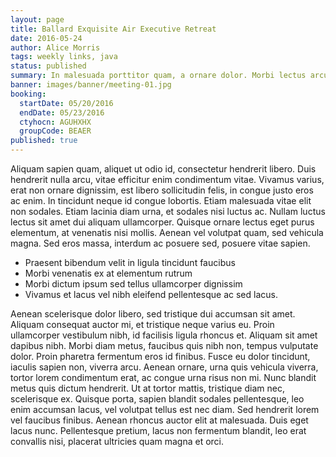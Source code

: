 ```yaml
---
layout: page
title: Ballard Exquisite Air Executive Retreat
date: 2016-05-24
author: Alice Morris
tags: weekly links, java
status: published
summary: In malesuada porttitor quam, a ornare dolor. Morbi lectus arcu.
banner: images/banner/meeting-01.jpg
booking:
  startDate: 05/20/2016
  endDate: 05/23/2016
  ctyhocn: AGUHXHX
  groupCode: BEAER
published: true
---
```

Aliquam sapien quam, aliquet ut odio id, consectetur hendrerit libero. Duis hendrerit nulla arcu, vitae efficitur enim condimentum vitae. Vivamus varius, erat non ornare dignissim, est libero sollicitudin felis, in congue justo eros ac enim. In tincidunt neque id congue lobortis. Etiam malesuada vitae elit non sodales. Etiam lacinia diam urna, et sodales nisi luctus ac. Nullam luctus lectus sit amet dui aliquam ullamcorper. Quisque ornare lectus eget purus elementum, at venenatis nisi mollis. Aenean vel volutpat quam, sed vehicula magna. Sed eros massa, interdum ac posuere sed, posuere vitae sapien.

* Praesent bibendum velit in ligula tincidunt faucibus
* Morbi venenatis ex at elementum rutrum
* Morbi dictum ipsum sed tellus ullamcorper dignissim
* Vivamus et lacus vel nibh eleifend pellentesque ac sed lacus.

Aenean scelerisque dolor libero, sed tristique dui accumsan sit amet. Aliquam consequat auctor mi, et tristique neque varius eu. Proin ullamcorper vestibulum nibh, id facilisis ligula rhoncus et. Aliquam sit amet dapibus nibh. Morbi diam metus, faucibus quis nibh non, tempus vulputate dolor. Proin pharetra fermentum eros id finibus. Fusce eu dolor tincidunt, iaculis sapien non, viverra arcu. Aenean ornare, urna quis vehicula viverra, tortor lorem condimentum erat, ac congue urna risus non mi. Nunc blandit metus quis dictum hendrerit. Ut at tortor mattis, tristique diam nec, scelerisque ex. Quisque porta, sapien blandit sodales pellentesque, leo enim accumsan lacus, vel volutpat tellus est nec diam. Sed hendrerit lorem vel faucibus finibus. Aenean rhoncus auctor elit at malesuada. Duis eget lacus nunc. Pellentesque pretium, lacus non fermentum blandit, leo erat convallis nisi, placerat ultricies quam magna et orci.
